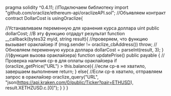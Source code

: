 pragma solidity ^0.4.11;
//Подключаем библиотеку
import "github.com/oraclize/ethereum-api/oraclizeAPI.sol";
//Объявляем контракт
contract DollarCost is usingOraclize{

//Устанавливаем переменную для хранения курса доллара
    uint public dollarCost;
    //В эту функцию отдадут результат
    function __callback(bytes32 myid, string result){
    //проверяем, что функцию вызывает ораклайзер
    if (msg.sender != oraclize_cbAddress()) throw; 
    //Обновляем переменную курса доллара
    dollarCost = parseInt(result, 3);
    }
        //(функция вызова ораклайзера)
    function updatePrise() public payable {
        //Проверка наличия ср-в для оплаты ораклайзера
        if (oraclize_getPrice("URL") > this.balance){ 
         //если ср-в не хватило, завершаем выполнение
        return;
        }
        else{
        //Если ср-в хватило, отправляем запрос в ораклайзер
        oraclize_query("URL", "json(https://api.kraken.com/0/public/Ticker?pair=ETHUSD), result.XETHZUSD.c.[0]");
        }
    }
}

